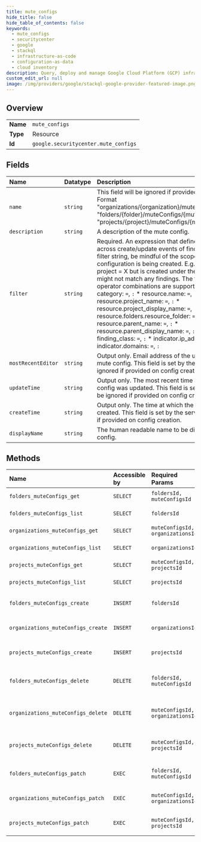 ```yaml
---
title: mute_configs
hide_title: false
hide_table_of_contents: false
keywords:
  - mute_configs
  - securitycenter
  - google    
  - stackql
  - infrastructure-as-code
  - configuration-as-data
  - cloud inventory
description: Query, deploy and manage Google Cloud Platform (GCP) infrastructure and resources using SQL
custom_edit_url: null
image: /img/providers/google/stackql-google-provider-featured-image.png
---
```

  
    

## Overview
<table><tbody>
<tr><td><b>Name</b></td><td><code>mute_configs</code></td></tr>
<tr><td><b>Type</b></td><td>Resource</td></tr>
<tr><td><b>Id</b></td><td><code>google.securitycenter.mute_configs</code></td></tr>
</tbody></table>

## Fields
| Name | Datatype | Description |
|:-----|:---------|:------------|
| `name` | `string` | This field will be ignored if provided on config creation. Format "organizations/&#123;organization&#125;/muteConfigs/&#123;mute_config&#125;" "folders/&#123;folder&#125;/muteConfigs/&#123;mute_config&#125;" "projects/&#123;project&#125;/muteConfigs/&#123;mute_config&#125;" |
| `description` | `string` | A description of the mute config. |
| `filter` | `string` | Required. An expression that defines the filter to apply across create/update events of findings. While creating a filter string, be mindful of the scope in which the mute configuration is being created. E.g., If a filter contains project = X but is created under the project = Y scope, it might not match any findings. The following field and operator combinations are supported: * severity: `=`, `:` * category: `=`, `:` * resource.name: `=`, `:` * resource.project_name: `=`, `:` * resource.project_display_name: `=`, `:` * resource.folders.resource_folder: `=`, `:` * resource.parent_name: `=`, `:` * resource.parent_display_name: `=`, `:` * resource.type: `=`, `:` * finding_class: `=`, `:` * indicator.ip_addresses: `=`, `:` * indicator.domains: `=`, `:` |
| `mostRecentEditor` | `string` | Output only. Email address of the user who last edited the mute config. This field is set by the server and will be ignored if provided on config creation or update. |
| `updateTime` | `string` | Output only. The most recent time at which the mute config was updated. This field is set by the server and will be ignored if provided on config creation or update. |
| `createTime` | `string` | Output only. The time at which the mute config was created. This field is set by the server and will be ignored if provided on config creation. |
| `displayName` | `string` | The human readable name to be displayed for the mute config. |
## Methods
| Name | Accessible by | Required Params | Description |
|:-----|:--------------|:----------------|:------------|
| `folders_muteConfigs_get` | `SELECT` | `foldersId, muteConfigsId` | Gets a mute config. |
| `folders_muteConfigs_list` | `SELECT` | `foldersId` | Lists mute configs. |
| `organizations_muteConfigs_get` | `SELECT` | `muteConfigsId, organizationsId` | Gets a mute config. |
| `organizations_muteConfigs_list` | `SELECT` | `organizationsId` | Lists mute configs. |
| `projects_muteConfigs_get` | `SELECT` | `muteConfigsId, projectsId` | Gets a mute config. |
| `projects_muteConfigs_list` | `SELECT` | `projectsId` | Lists mute configs. |
| `folders_muteConfigs_create` | `INSERT` | `foldersId` | Creates a mute config. |
| `organizations_muteConfigs_create` | `INSERT` | `organizationsId` | Creates a mute config. |
| `projects_muteConfigs_create` | `INSERT` | `projectsId` | Creates a mute config. |
| `folders_muteConfigs_delete` | `DELETE` | `foldersId, muteConfigsId` | Deletes an existing mute config. |
| `organizations_muteConfigs_delete` | `DELETE` | `muteConfigsId, organizationsId` | Deletes an existing mute config. |
| `projects_muteConfigs_delete` | `DELETE` | `muteConfigsId, projectsId` | Deletes an existing mute config. |
| `folders_muteConfigs_patch` | `EXEC` | `foldersId, muteConfigsId` | Updates a mute config. |
| `organizations_muteConfigs_patch` | `EXEC` | `muteConfigsId, organizationsId` | Updates a mute config. |
| `projects_muteConfigs_patch` | `EXEC` | `muteConfigsId, projectsId` | Updates a mute config. |

